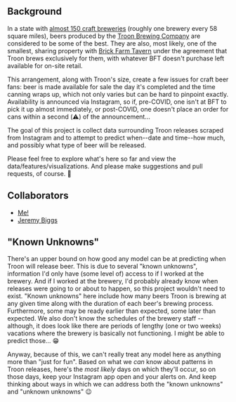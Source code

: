 ## Background

In a state with [almost 150 craft breweries](https://newjerseycraftbeer.com/new-jersey-breweries/) (roughly one brewery every 58 square miles), beers produced by the [Troon Brewing Company](https://www.instagram.com/troonbrewing/) are considered to be some of the best.  They are also, most likely, one of the smallest, sharing property with [Brick Farm Tavern](https://brickfarmtavern.com/) under the agreement that Troon brews exclusively for them, with whatever BFT doesn't purchase left available for on-site retail.

This arrangement, along with Troon's size, create a few issues for craft beer fans: beer is made available for sale the day it's completed and the time canning wraps up, which not only varies but can be hard to pinpoint exactly.  Availability is announced via Instagram, so if, pre-COVID, one isn't at BFT to pick it up almost immediately, or post-COVID, one doesn't place an order for cans within a second (:warning:) of the announcement...

The goal of this project is collect data surrounding Troon releases scraped from Instagram and to attempt to predict when--date and time--how much, and possibly what type of beer will be released.

Please feel free to explore what's here so far and view the data/features/visualizations.  And please make suggestions and pull requests, of course. :beers:

## Collaborators

* [Me!](https://github.com/dmnapolitano)
* [Jeremy Biggs](https://github.com/jbiggsets)

## "Known Unknowns"

There's an upper bound on how good any model can be at predicting when Troon will release beer.  This is due to several "known unknowns", information I'd only have (some level of) access to if I worked at the brewery.  And if I worked at the brewery, I'd probably already know when releases were going to or about to happen, so this project wouldn't need to exist.  "Known unknowns" here include how many beers Troon is brewing at any given time along with the duration of each beer's brewing process.  Furthermore, some may be ready earlier than expected, some later than expected.  We also don't know the schedules of the brewery staff -- although, it does look like there are periods of lengthy (one or two weeks) vacations where the brewery is basically not functioning.  I might be able to predict those... :grin:

Anyway, because of this, we can't really treat any model here as anything more than "just for fun".  Based on what we _can_ know about patterns in Troon releases, here's the _most likely_ days on which they'll occur, so on those days, keep your Instagram app open and your alerts on.  And keep thinking about ways in which we can address both the "known unknowns" and "unknown unknowns" :wink:

